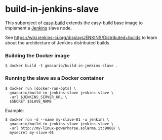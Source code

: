 build-in-jenkins-slave
======================

This subproject of [easy-build](https://github.com/gmacario/easy-build)
extends the easy-build base image to implement a [Jenkins](http://jenkins-ci.org/) slave node.

See <https://wiki.jenkins-ci.org/display/JENKINS/Distributed+builds> to learn
about the architecture of Jenkins distributed builds.

### Building the Docker image

    $ docker build -t gmacario/build-in-jenkins-slave .

### Running the slave as a Docker container

    $ docker run [docker-run-opts] \
      gmacario/build-in-jenkins-slave jenkins-slave \
      -url $JENKINS_SERVER_URL \
      $SECRET $SLAVE_NAME

Example:

    $ docker run -d --name my-slave-01 -u jenkins \
      gmacario/build-in-jenkins-slave jenkins-slave \
      -url http://mv-linux-powerhorse.solarma.it:9080/ \
      mysecret my-slave-01

<!-- EOF -->
